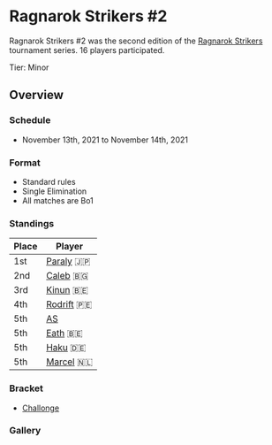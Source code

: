 # Ragnarok Strikers #2

Ragnarok Strikers #2 was the second edition of the [Ragnarok Strikers](ragnamain.md) tournament series.
16 players participated.

Tier: Minor

## Overview

### Schedule
- November 13th, 2021 to November 14th, 2021

### Format
- Standard rules
- Single Elimination
- All matches are Bo1

### Standings

|Place|Player|
|-|-|
|1st|[Paraly](../../players/japanese/paraly.md) :jp:|
|2nd|[Caleb](../../players/bulgarian/caleb.md) :bulgaria:|
|3rd|[Kinun](../../players/belgian/kinun.md) :belgium:|
|4th|[Rodrift](../../players/peruvian/rodrift.md) :peru:|
|5th|[AS](../../players/french/as.md)|
|5th|[Eath](../../players/belgian/eath.md) :belgium:|
|5th|[Haku](../../players/german/haku.md) :de:|
|5th|[Marcel](../../players/dutch/marcel.md) :netherlands:|

### Bracket
- [Challonge](https://challonge.com/o0s27g2i)

### Gallery

